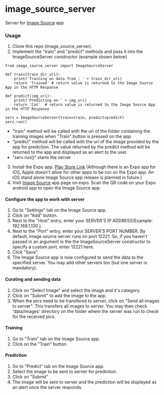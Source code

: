 # image_source_server

Server for <a href="https://expo.io/@prasannals/image-source">Image Source</a> app

### Usage

1. Clone this repo (image_source_server). 
2. Implement the "train" and "predict" methods and pass it into the ImageSourceServer constructor (example shown below)
```
from image_source_server import ImageSourceServer

def train(train_dir_uri):
    print('Training on data from : ' + train_dir_uri)
    return 'Trained' # return value is returned to the Image Source App in the HTTP Response

def predict(img_uri):
    print('Predicting on ' + img_uri)
    return 'Cat'  # return value is returned to the Image Source App in the HTTP Response

serv = ImageSourceServer(train=train, predict=predict)
serv.run()
```
* "train" method will be called with the uri of the folder containing the training images when "Train" button is pressed on the app.
* "predict" method will be called with the uri of the image provided by the app for prediction. The value returned by the predict method will be returned to the app and displayed as an alert to the user.
* "serv.run()" starts the server
3. Install the Expo app. <a href="https://play.google.com/store/apps/details?id=host.exp.exponent">Play Store Link</a> (Although there is an Expo app for iOS, Apple doesn't allow for other apps to be run on the Expo app. An iOS stand alone Image Source app release is planned in future.)
3. Visit <a href="https://expo.io/@prasannals/image-source">Image Source</a> app page on expo. Scan the QR code on your Expo android app to open the Image Source app.

#### Configure the app to work with server
1. Go to "Settings" tab on the Image Source app.
2. Click on "Add" button.
3. Next to the "Host" entry, enter your SERVER'S IP ADDRESS(Example: 192.168.1.130 ).
4. Next to the "Port" entry, enter your SERVER'S PORT NUMBER. By default, image source server runs on port 12221. So, if you haven't passed in an argument in the the ImageSourceServer constructor to specify a custom port, enter 12221 here.
5. Click "Save".
6. The Image Source app is now configured to send the data to the specified server. You may add other servers too (but one server is mandatory). 

#### Curating and sending data
1. Click on "Select Image" and select the image and it's category. 
2. Click on "Submit" to add the image to the app.
3. When the pics need to be transfered to server, click on "Send all images to server". This transfers all images to server. You may then check 'data/images' directory on the folder where the server was run to check for the received pics.

#### Training 
1. Go to "Train" tab on the Image Source app.
2. Click on the "Train" button.

#### Prediction
1. Go to "Predict" tab on the Image Source app.
2. Select the image to be sent to server for prediction.
3. Click on "Submit"
4. The image will be sent to server and the prediction will be displayed as an alert once the server responds.
